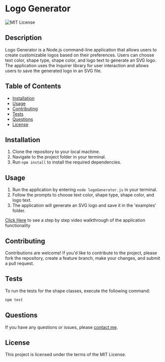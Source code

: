 # Logo Generator

![MIT License](https://img.shields.io/badge/License-MIT-blue.svg)

## Description

Logo Generator is a Node.js command-line application that allows users to create customizable logos based on their preferences. Users can choose text color, shape type, shape color, and logo text to generate an SVG logo. The application uses the Inquirer library for user interaction and allows users to save the generated logo in an SVG file.

## Table of Contents

- [Installation](#installation)
- [Usage](#usage)
- [Contributing](#contributing)
- [Tests](#tests)
- [Questions](#questions)
- [License](#license)

## Installation

1. Clone the repository to your local machine.
2. Navigate to the project folder in your terminal.
3. Run `npm install` to install the required dependencies.


## Usage

1. Run the application by entering `node logoGenerator.js` in your terminal.
2. Follow the prompts to choose text color, shape type, shape color, and logo text.
3. The application will generate an SVG logo and save it in the 'examples' folder.

[Click Here]() to see a step by step video walkthrough of the application functionality

## Contributing

Contributions are welcome! If you'd like to contribute to the project, please fork the repository, create a feature branch, make your changes, and submit a pull request.

## Tests

To run the tests for the shape classes, execute the following command:

```bash
npm test
```
## Questions
If you have any questions or issues, please [contact me](mailto:gs.devprog@gmail.com).

## License
This project is licensed under the terms of the MIT License.

